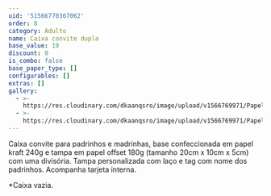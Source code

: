 ```yaml
---
uid: '51566770367062'
order: 8
category: Adulto
name: Caixa convite dupla
base_value: 19
discount: 0
is_combo: false
base_paper_type: []
configurables: []
extras: []
gallery:
  - >-
    https://res.cloudinary.com/dkaanqsro/image/upload/v1566769971/Papelaria%20adulto/Caixa_convite_padrinhos_e_madrinhas_-_dupla_1_ivx4qm.jpg
  - >-
    https://res.cloudinary.com/dkaanqsro/image/upload/v1566769971/Papelaria%20adulto/Caixa_convite_padrinhos_e_madrinhas_-_dupla_2_vkktqd.jpg
---
```

Caixa convite para padrinhos e madrinhas, base confeccionada em papel kraft
240g e tampa em papel offset 180g (tamanho 20cm x 10cm x 5cm) com uma
divisória. Tampa personalizada com laço e tag com nome dos padrinhos.
Acompanha tarjeta interna.

\*Caixa vazia.
